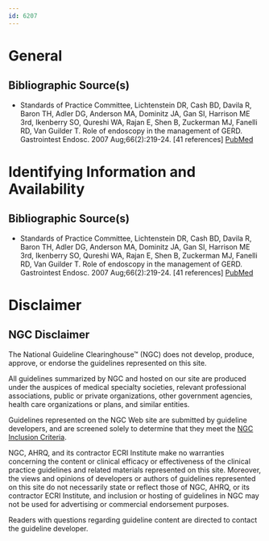 ```yaml
---
id: 6207
---
```


# General

## Bibliographic Source(s)

- Standards of Practice Committee, Lichtenstein DR, Cash BD, Davila R, Baron TH, Adler DG, Anderson MA, Dominitz JA, Gan SI, Harrison ME 3rd, Ikenberry SO, Qureshi WA, Rajan E, Shen B, Zuckerman MJ, Fanelli RD, Van Guilder T. Role of endoscopy in the management of GERD. Gastrointest Endosc. 2007 Aug;66(2):219-24. [41 references] [ PubMed ](http://www.ncbi.nlm.nih.gov/entrez/query.fcgi?cmd=Retrieve&db=pubmed&dopt=Abstract&list_uids=17643692)

# Identifying Information and Availability

## Bibliographic Source(s)

- Standards of Practice Committee, Lichtenstein DR, Cash BD, Davila R, Baron TH, Adler DG, Anderson MA, Dominitz JA, Gan SI, Harrison ME 3rd, Ikenberry SO, Qureshi WA, Rajan E, Shen B, Zuckerman MJ, Fanelli RD, Van Guilder T. Role of endoscopy in the management of GERD. Gastrointest Endosc. 2007 Aug;66(2):219-24. [41 references] [ PubMed ](http://www.ncbi.nlm.nih.gov/entrez/query.fcgi?cmd=Retrieve&db=pubmed&dopt=Abstract&list_uids=17643692)

# Disclaimer

## NGC Disclaimer

The National Guideline Clearinghouse™ (NGC) does not develop, produce, approve, or endorse the guidelines represented on this site.

All guidelines summarized by NGC and hosted on our site are produced under the auspices of medical specialty societies, relevant professional associations, public or private organizations, other government agencies, health care organizations or plans, and similar entities.

Guidelines represented on the NGC Web site are submitted by guideline developers, and are screened solely to determine that they meet the [NGC Inclusion Criteria](/help-and-about/summaries/inclusion-criteria).

NGC, AHRQ, and its contractor ECRI Institute make no warranties concerning the content or clinical efficacy or effectiveness of the clinical practice guidelines and related materials represented on this site. Moreover, the views and opinions of developers or authors of guidelines represented on this site do not necessarily state or reflect those of NGC, AHRQ, or its contractor ECRI Institute, and inclusion or hosting of guidelines in NGC may not be used for advertising or commercial endorsement purposes.

Readers with questions regarding guideline content are directed to contact the guideline developer.

